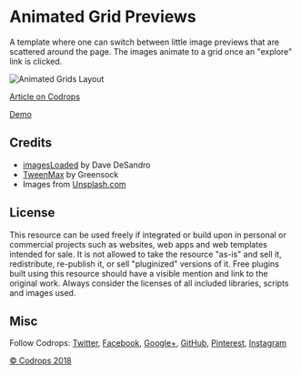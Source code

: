 # Animated Grid Previews

A template where one can switch between little image previews that are scattered around the page. The images animate to a grid once an "explore" link is clicked.

![Animated Grids Layout](https://tympanus.net/codrops/wp-content/uploads/2018/10/Animated-Grids-Layout_Featured.jpg)

[Article on Codrops](https://tympanus.net/codrops/?p=36291)

[Demo](https://tympanus.net/Development/AnimatedGridPreviews/)

## Credits

- [imagesLoaded](https://imagesloaded.desandro.com/) by Dave DeSandro
- [TweenMax](https://greensock.com/tweenmax) by Greensock
- Images from [Unsplash.com](https://unsplash.com/)

## License
This resource can be used freely if integrated or build upon in personal or commercial projects such as websites, web apps and web templates intended for sale. It is not allowed to take the resource "as-is" and sell it, redistribute, re-publish it, or sell "pluginized" versions of it. Free plugins built using this resource should have a visible mention and link to the original work. Always consider the licenses of all included libraries, scripts and images used.

## Misc

Follow Codrops: [Twitter](http://www.twitter.com/codrops), [Facebook](http://www.facebook.com/codrops), [Google+](https://plus.google.com/101095823814290637419), [GitHub](https://github.com/codrops), [Pinterest](http://www.pinterest.com/codrops/), [Instagram](https://www.instagram.com/codropsss/)


[© Codrops 2018](http://www.codrops.com)





